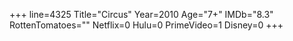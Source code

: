 +++
line=4325
Title="Circus"
Year=2010
Age="7+"
IMDb="8.3"
RottenTomatoes=""
Netflix=0
Hulu=0
PrimeVideo=1
Disney=0
+++

